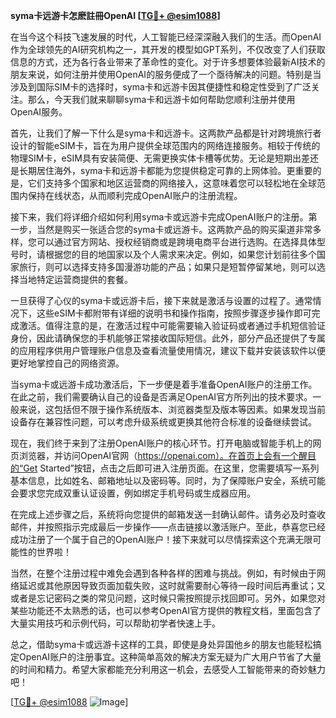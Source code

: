 **syma卡远游卡怎麽註冊OpenAI [[TG💪+ @esim1088](https://t.me/s/esim1088)]**

在当今这个科技飞速发展的时代，人工智能已经深深融入我们的生活。而OpenAI作为全球领先的AI研究机构之一，其开发的模型如GPT系列，不仅改变了人们获取信息的方式，还为各行各业带来了革命性的变化。对于许多想要体验最新AI技术的朋友来说，如何注册并使用OpenAI的服务便成了一个亟待解决的问题。特别是当涉及到国际SIM卡的选择时，syma卡和远游卡因其便捷性和稳定性受到了广泛关注。那么，今天我们就来聊聊syma卡和远游卡如何帮助您顺利注册并使用OpenAI服务。

首先，让我们了解一下什么是syma卡和远游卡。这两款产品都是针对跨境旅行者设计的智能eSIM卡，旨在为用户提供全球范围内的网络连接服务。相较于传统的物理SIM卡，eSIM具有安装简便、无需更换实体卡槽等优势。无论是短期出差还是长期居住海外，syma卡和远游卡都能为您提供稳定可靠的上网体验。更重要的是，它们支持多个国家和地区运营商的网络接入，这意味着您可以轻松地在全球范围内保持在线状态，从而顺利完成OpenAI账户的注册流程。

接下来，我们将详细介绍如何利用syma卡或远游卡完成OpenAI账户的注册。第一步，当然是购买一张适合您的syma卡或远游卡。这两款产品的购买渠道非常多样，您可以通过官方网站、授权经销商或是跨境电商平台进行选购。在选择具体型号时，请根据您的目的地国家以及个人需求来决定。例如，如果您计划前往多个国家旅行，则可以选择支持多国漫游功能的产品；如果只是短暂停留某地，则可以选择当地特定运营商提供的套餐。

一旦获得了心仪的syma卡或远游卡后，接下来就是激活与设置的过程了。通常情况下，这些eSIM卡都附带有详细的说明书和操作指南，按照步骤逐步操作即可完成激活。值得注意的是，在激活过程中可能需要输入验证码或者通过手机短信验证身份，因此请确保您的手机能够正常接收国际短信。此外，部分产品还提供了专属的应用程序供用户管理账户信息及查看流量使用情况，建议下载并安装该软件以便更好地掌控自己的网络资源。

当syma卡或远游卡成功激活后，下一步便是着手准备OpenAI账户的注册工作。在此之前，我们需要确认自己的设备是否满足OpenAI官方所列出的技术要求。一般来说，这包括但不限于操作系统版本、浏览器类型及版本等因素。如果发现当前设备存在兼容性问题，可以考虑升级系统或更换其他符合标准的设备继续尝试。

现在，我们终于来到了注册OpenAI账户的核心环节。打开电脑或智能手机上的网页浏览器，并访问OpenAI官网（https://openai.com）。在首页上会有一个醒目的“Get Started”按钮，点击之后即可进入注册页面。在这里，您需要填写一系列基本信息，比如姓名、邮箱地址以及密码等。同时，为了保障账户安全，系统可能会要求您完成双重认证设置，例如绑定手机号码或生成器应用。

在完成上述步骤之后，系统将向您提供的邮箱发送一封确认邮件。请务必及时查收邮件，并按照指示完成最后一步操作——点击链接以激活账户。至此，恭喜您已经成功注册了一个属于自己的OpenAI账户！接下来就可以尽情探索这个充满无限可能性的世界啦！

当然，在整个注册过程中难免会遇到各种各样的困难与挑战。例如，有时候由于网络延迟或其他原因导致页面加载失败，这时就需要耐心等待一段时间后再重试；又或者是忘记密码之类的常见问题，这时候只需按照提示找回即可。另外，如果您对某些功能还不太熟悉的话，也可以参考OpenAI官方提供的教程文档，里面包含了大量实用技巧和示例代码，可以帮助初学者快速上手。

总之，借助syma卡或远游卡这样的工具，即使是身处异国他乡的朋友也能轻松搞定OpenAI账户的注册事宜。这种简单高效的解决方案无疑为广大用户节省了大量的时间和精力。希望大家都能充分利用这一机会，去感受人工智能带来的奇妙魅力吧！

[[TG💪+ @esim1088](https://t.me/s/esim1088) ![Image](https://i.postimg.cc/4NQfJmqS/Snipaste-2025-05-13-00-14-12.png)]